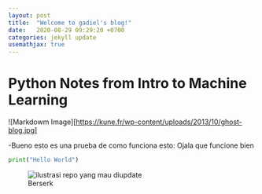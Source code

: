 ```yaml
---
layout: post
title:  "Welcome to gadiel's blog!"
date:   2020-08-29 09:29:20 +0700
categories: jekyll update
usemathjax: true
---
```

# Python Notes from Intro to Machine Learning

![Markdowm Image][https://kune.fr/wp-content/uploads/2013/10/ghost-blog.jpg]

-Bueno esto es una prueba de como funciona esto:
 Ojala que funcione bien
```python
print("Hello World")
```
<figure>
<img src="https://kune.fr/wp-content/uploads/2013/10/ghost-blog.jpg" alt="ilustrasi repo yang mau diupdate">
<figcaption>Berserk</figcaption>
</figure>

 
